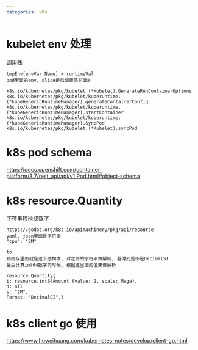 ```yaml
---
categories: k8s
---
```


# kubelet env 处理
调用栈
```
tmpEnv[envVar.Name] = runtimeVal
pod里面的env, slice是后面覆盖前面的

k8s.io/kubernetes/pkg/kubelet.(*Kubelet).GenerateRunContainerOptions
k8s.io/kubernetes/pkg/kubelet/kuberuntime.(*kubeGenericRuntimeManager).generateContainerConfig
k8s.io/kubernetes/pkg/kubelet/kuberuntime.(*kubeGenericRuntimeManager).startContainer
k8s.io/kubernetes/pkg/kubelet/kuberuntime.(*kubeGenericRuntimeManager).SyncPod
k8s.io/kubernetes/pkg/kubelet.(*Kubelet).syncPod
```

# k8s pod schema

https://docs.openshift.com/container-platform/3.7/rest_api/api/v1.Pod.html#object-schema


# k8s resource.Quantity
字符串转换成数字
```
https://godoc.org/k8s.io/apimachinery/pkg/api/resource
yaml, json里面是字符串
"cpu": "2M"

to
到内存里面就是这个结构体, 对之前的字符串做解析, 看得到是不是DecimalSI
最后计算int64数字的时候, 根据这里面的值来做解析

resource.Quantity{
i: resource.int64Amount {value: 2, scale: Mega},
d: nil
s: "2M",
Format: "DecimalSI",}
```

# k8s client go 使用

https://www.huweihuang.com/kubernetes-notes/develop/client-go.html
